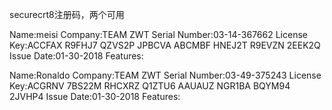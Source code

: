 securecrt8注册码，两个可用
 
Name:meisi
Company:TEAM ZWT
Serial Number:03-14-367662
License Key:ACCFAX R9FHJ7 QZVS2P JPBCVA ABCMBF HNEJ2T R9EVZN 2EEK2Q
Issue Date:01-30-2018
Features:
 
Name:Ronaldo
Company:TEAM ZWT
Serial Number:03-49-375243
License Key:ACGRNV 7BS22M RHCXRZ Q1ZTU6 AAUAUZ NGR1BA BQYM94 2JVHP4
Issue Date:01-30-2018
Features: